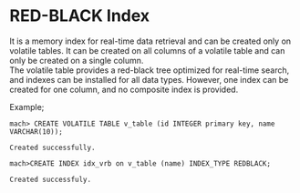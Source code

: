 # RED-BLACK Index

It is a memory index for real-time data retrieval and can be created only on volatile tables. It can be created on all columns of a volatile table and can only be created on a single column.  
The volatile table provides a red-black tree optimized for real-time search, and indexes can be installed for all data types. However, one index can be created for one column, and no composite index is provided.

Example;

```
mach> CREATE VOLATILE TABLE v_table (id INTEGER primary key, name VARCHAR(10));

Created successfully.
```

```
mach>CREATE INDEX idx_vrb on v_table (name) INDEX_TYPE REDBLACK;

Created successfuly.
```



